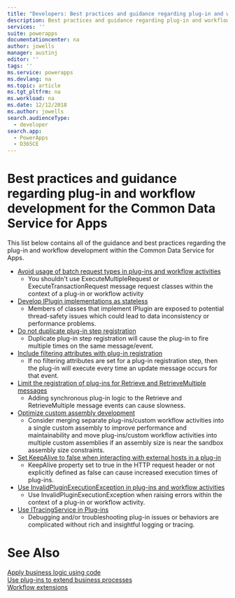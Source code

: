 ```yaml
---
title: "Developers: Best practices and guidance regarding plug-in and workflow development for the Common Data Service for Apps | Microsoft Docs"
description: Best practices and guidance regarding plug-in and workflow development for developers of the Common Data Service for Apps in PowerApps.
services: ''
suite: powerapps
documentationcenter: na
author: jowells
manager: austinj
editor: ''
tags: ''
ms.service: powerapps
ms.devlang: na
ms.topic: article
ms.tgt_pltfrm: na
ms.workload: na
ms.date: 12/12/2018
ms.author: jowells
search.audienceType: 
  - developer
search.app: 
  - PowerApps
  - D365CE
---
```

# Best practices and guidance regarding plug-in and workflow development for the Common Data Service for Apps

This list below contains all of the guidance and best practices regarding the plug-in and workflow development within the Common Data Service for Apps.
- [Avoid usage of batch request types in plug-ins and workflow activities](avoid-batch-requests-plugin.md)<br />
  - You shouldn't use ExecuteMultipleRequest or ExecuteTransactionRequest message request classes within the context of a plug-in or workflow activity
- [Develop IPlugin implementations as stateless](develop-iplugin-implementations-stateless.md)<br />
  - Members of classes that implement IPlugin are exposed to potential thread-safety issues which could lead to data inconsistency or performance problems.<br />
- [Do not duplicate plug-in step registration](do-not-duplicate-plugin-step-registration.md)<br />
  - Duplicate plug-in step registration will cause the plug-in to fire multiple times on the same message/event.
- [Include filtering attributes with plug-in registration](include-filtering-attributes-plugin-registration.md) <br />
  - If no filtering attributes are set for a plug-in registration step, then the plug-in will execute every time an update message occurs for that event.
- [Limit the registration of plug-ins for Retrieve and RetrieveMultiple messages](limit-registration-plugins-retrieve-retrievemultiple.md)<br />
  - Adding synchronous plug-in logic to the Retrieve and RetrieveMultiple message events can cause slowness.
- [Optimize custom assembly development](optimize-assembly-development.md)<br />
  - Consider merging separate plug-ins/custom workflow activities into a single custom assembly to improve performance and maintainability and move plug-ins/custom workflow activities into multiple custom assemblies if an assembly size is near the sandbox assembly size constraints.
- [Set KeepAlive to false when interacting with external hosts in a plug-in](set-keepalive-false-interacting-external-hosts-plugin.md)<br />
  - KeepAlive property set to true in the HTTP request header or not explicitly defined as false can cause increased execution times of plug-ins. 
- [Use InvalidPluginExecutionException in plug-ins and workflow activities](use-invalidpluginexecutionexception-plugin-workflow-activities.md)
  - Use InvalidPluginExecutionException when raising errors within the context of a plug-in or workflow activity. 
- [Use ITracingService in Plug-ins](use-itracingservice-plugins.md)
  - Debugging and/or troubleshooting plug-in issues or behaviors are complicated without rich and insightful logging or tracing.

# See Also
[Apply business logic using code](../../apply-business-logic-with-code.md)<br />
[Use plug-ins to extend business processes](../../plug-ins.md)<br />
[Workflow extensions](../../workflow/workflow-extensions.md)<br />